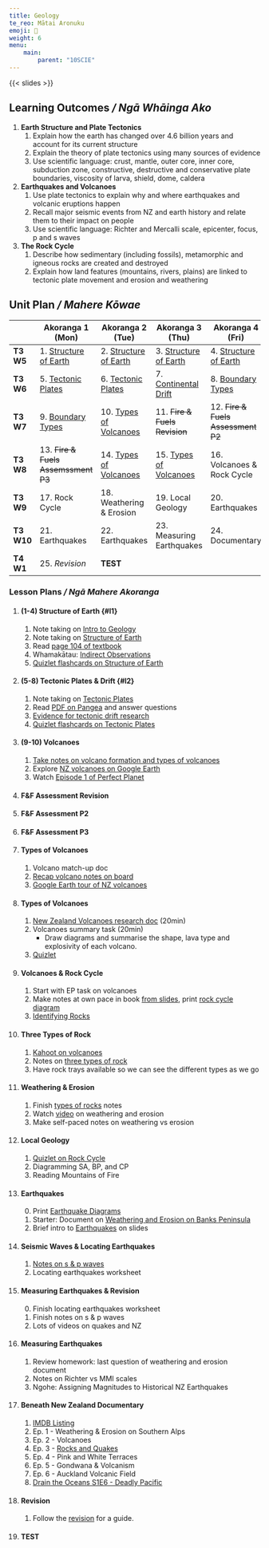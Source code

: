 ```yaml
---
title: Geology
te_reo: Mātai Aronuku
emoji: 🌋
weight: 6
menu:
    main:
        parent: "10SCIE"
---
```


<!-- 
1. Structure of Earth
    - Core, Outer Core, Mantle, Crust
    - Convection Currents, nuclear reactions, tectonic plate movement
2. Volcanoes
    - Label a diagram
    - Types of volcanoes: shield, cone, caldera, dome + examples a plenty
    - Shapes of volcanoes + distinguishing features
    - Lava viscosity relating to types of volcanoes
3. Tectonic Boundaries
    - Three types
    - NZ's boundary
    - Label tectonic boundary
    - Map of NZ + fault lines
    - Earthquakes
        + Measurement
        + Epicentre/focus
        + Energy scales
        + s/p waves
4. Rock Cycle
    - Formation of rock types
    - Weathering, erosion, uplift
 -->

{{< slides >}}

## Learning Outcomes _/ Ngā Whāinga Ako_

1. __Earth Structure and Plate Tectonics__
    1. Explain how the earth has changed over 4.6 billion years and  account for its current structure
    2. Explain the theory of plate tectonics using many sources of evidence
    3. Use scientific language:  crust, mantle, outer core, inner core, subduction zone, constructive, destructive and conservative plate boundaries, viscosity of larva, shield, dome, caldera
2. __Earthquakes and Volcanoes__
    1. Use plate tectonics to explain why and where earthquakes and volcanic eruptions happen
    2. Recall major seismic events from NZ and earth history and relate them to their impact on people
    3. Use scientific language: Richter and Mercalli scale, epicenter, focus, p and s waves
3. __The Rock Cycle__
    1. Describe how sedimentary (including fossils), metamorphic and igneous rocks are created and destroyed
    2. Explain how land features (mountains, rivers, plains) are linked to tectonic plate movement  and erosion and weathering

## Unit Plan _/ Mahere Kōwae_

|            |           Akoranga 1 (Mon)          |        Akoranga 2 (Tue)       |        Akoranga 3 (Thu)       |          Akoranga 4 (Fri)          |
| ---------- | ----------------------------------- | ----------------------------- | ----------------------------- | ---------------------------------- |
| __T3 W5__  | 1. [Structure of Earth](#l1)        | 2. [Structure of Earth](#l1)  | 3. [Structure of Earth](#l1)  | 4. [Structure of Earth](#l1)       |
| __T3 W6__  | 5. [Tectonic Plates](#l2)           | 6. [Tectonic Plates](#l2)     | 7. [Continental Drift](#l2)   | 8. [Boundary Types](#l2)           |
| __T3 W7__  | 9. [Boundary Types](#l2)            | 10. [Types of Volcanoes](#l3) | 11. ~~Fire & Fuels Revision~~ | 12. ~~Fire & Fuels Assessment P2~~ |
| __T3 W8__  | 13. ~~Fire & Fuels Assemssment P3~~ | 14. [Types of Volcanoes](#l3) | 15. [Types of Volcanoes](#l3) | 16. Volcanoes & Rock Cycle         |
| __T3 W9__  | 17. Rock Cycle                      | 18. Weathering & Erosion      | 19. Local Geology             | 20. Earthquakes                    |
| __T3 W10__ | 21. Earthquakes                     | 22. Earthquakes               | 23. Measuring Earthquakes     | 24. Documentary                    |
| __T4 W1__  | 25. _Revision_                      | __TEST__                      |                               |                                    |

### Lesson Plans _/ Ngā Mahere Akoranga_

1. #### (1-4) Structure of Earth {#l1}
    1. Note taking on [Intro to Geology](slides/introduction.html)
    2. Note taking on [Structure of Earth](slides/structure-of-earth.html)
    3. Read [page 104 of textbook](https://classroom.google.com/w/MjU2NzQ5OTE2OTM4/t/all)
    4. Whamakātau: [Indirect Observations](slides/indirect-observations.html)
    5. [Quizlet flashcards on Structure of Earth](https://quizlet.com/finnlesueur/folders/y10-science/sets)

2. #### (5-8) Tectonic Plates & Drift {#l2}
    1. Note taking on [Tectonic Plates](slides/plate-tectonics-continental-drift.html)
    2. Read [PDF on Pangea](https://drive.google.com/drive/folders/1Tp9TXIVFcMbYcbDrWMONDmV6uo8Wsn5r) and answer questions
    3. [Evidence for tectonic drift research](https://docs.google.com/document/d/1BYQ-f5ekiAQE1THfJVOoCQcwASTElnfY6peDmwF4H9E/edit)
    4. [Quizlet flashcards on Tectonic Plates](https://quizlet.com/finnlesueur/folders/y10-science/sets)

3. #### (9-10) Volcanoes
    1. [Take notes on volcano formation and types of volcanoes](slides/volcanoes.html)
    2. Explore [NZ volcanoes on Google Earth](https://earth.google.com/earth/d/1trZcLLtDU3VR0hqO-I6ohgZP8B4xLZqk?usp=sharing)
    3. Watch [Episode 1 of Perfect Planet](https://drive.google.com/file/d/1B4Wlg-qKjyMjSh0x0dNi8Hl2QZ27oXBh/view?usp=sharing)

11. #### F&F Assessment Revision

12. #### F&F Assessment P2

13. #### F&F Assessment P3 

14. #### Types of Volcanoes
    1. Volcano match-up doc
    2. [Recap volcano notes on board](slides/volcanoes.html)
    3. [Google Earth tour of NZ volcanoes](https://earth.google.com/earth/d/1trZcLLtDU3VR0hqO-I6ohgZP8B4xLZqk?usp=sharing)

15. #### Types of Volcanoes
    1. [New Zealand Volcanoes research doc](https://docs.google.com/document/d/1Djlg8Ge_8ZOorDND0yjUgTR9bENXDsa-6N5VhgUAc44/edit) (20min)
    2. Volcanoes summary task (20min)
        - Draw diagrams and summarise the shape, lava type and explosivity of each volcano.
    3. [Quizlet](https://quizlet.com/nz/616896100/volcanoes-in-new-zealand-flash-cards/)

16. #### Volcanoes & Rock Cycle
    1. Start with EP task on volcanoes
    2. Make notes at own pace in book [from slides](slides/rock-cycle.html), print [rock cycle diagram](https://docs.google.com/document/d/1jUk7i2p5FKqeqrTCeZLSPqKYcSXS2an9N1Xzujqd70E/edit)
    3. [Identifying Rocks](https://www.riskassess.co.nz/risk_assessment/10026321)

17. #### Three Types of Rock
    1. [Kahoot on volcanoes](https://create.kahoot.it/details/61eaa7f1-ae67-486c-92cf-064a648a58e8)
    2. Notes on [three types of rock](slides/rock-cycle.html)
    3. Have rock trays available so we can see the different types as we go

18. #### Weathering & Erosion
    1. Finish [types of rocks](slides/rock-cycle.html) notes
    2. Watch [video](https://www.youtube.com/watch?v=R-Iak3Wvh9c) on weathering and erosion
    3. Make self-paced notes on weathering vs erosion

19. #### Local Geology
    1. [Quizlet on Rock Cycle](https://quizlet.com/nz/619884045/rock-cycle-flash-cards/)
    2. Diagramming SA, BP, and CP
    3. Reading Mountains of Fire

20. #### Earthquakes
    0. Print [Earthquake Diagrams](https://docs.google.com/document/d/1tKlXnrlYPBxodxpcyat_Ertz1ilWa0Qp7ntOBJCFg5w/edit)
    1. Starter: Document on [Weathering and Erosion on Banks Peninsula](https://docs.google.com/document/d/1Jctt_YhE1IVQGQLMySYEhdQ5pstn6La3rw9SnVwOyq8/edit#)
    2. Brief intro to [Earthquakes](slides/earthquakes.html) on slides

21. #### Seismic Waves & Locating Earthquakes
    1. [Notes on s & p waves](slides/earthquakes.html)
    2. Locating earthquakes worksheet

22. #### Measuring Earthquakes & Revision
    0. Finish locating earthquakes worksheet
    1. Finish notes on s & p waves
    2. Lots of videos on quakes and NZ

23. #### Measuring Earthquakes
    1. Review homework: last question of weathering and erosion document
    2. Notes on Richter vs MMI scales
    3. Ngohe: Assigning Magnitudes to Historical NZ Earthquakes

24. #### Beneath New Zealand Documentary
    1. [IMDB Listing](https://www.imdb.com/title/tt4909344/)
    2. Ep. 1 - Weathering & Erosion on Southern Alps
    3. Ep. 2 - Volcanoes
    4. Ep. 3 - [Rocks and Quakes](https://cashmere.etv.org.nz/tv/vod/view/149526)
    5. Ep. 4 - Pink and White Terraces
    6. Ep. 5 - Gondwana & Volcanism
    7. Ep. 6 - Auckland Volcanic Field
    8. [Drain the Oceans S1E6 - Deadly Pacific](https://www.imdb.com/title/tt8680494/)

25. #### Revision
    1. Follow the [revision](slides/revision.html) for a guide.

26. #### TEST
